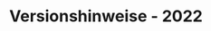 ﻿---
title: Versionshinweise - 2022
type: docs
weight: 9
url: /de/nodejsjava/release-notes/2022/
---
